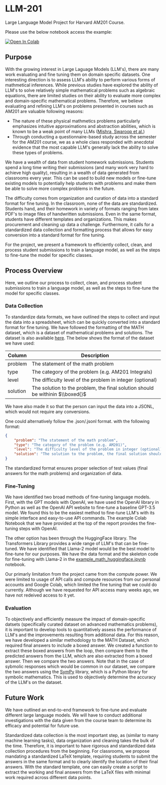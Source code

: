 # LLM-201
Large Language Model Project for Harvard AM201 Course.

Please use the below notebook access the example:

[![Open In Colab](https://colab.research.google.com/assets/colab-badge.svg)](https://colab.research.google.com/github/BaeHenryS/LLM-201/blob/main/examples/example_math_openai.ipynb)


## Purpose

With the growing interest in Large Laguage Models (LLM's), there are many work evaluating and fine tuning them on domain specific datasets. One interesting direction is to assess LLM's ability to perform various forms of mathmetical inferences. While previous studies have explored the ability of LLM's to solve relatively simple mathematical problems such as algebraic equations, there are limited studies on their ability to evaluate more complex and domain-specific mathematical problems. Therefore, we believe evaluating and refining LLM's on problems presented in courses such as AM201 are valuable following reasons:
- The nature of these physical mathmetics problems particularly emphasizes intuitive approximations and abstraction abilities, which is known to be a weak point of many LLMs ([Mishra, Swaroop et al.](https://arxiv.org/abs/2204.05660))
- Through conducting a questionnaire-based study across the semester for the AM201 course, we as a whole class responded with anecdotal evidence that the most capable LLM's generally lack the ability to solve these types of problems.

We have a wealth of data from student homework submissions. Students spend a long time writing their submissions (and many work very hard to achieve high quality), resulting in a wealth of data generated from classrooms every year. This can be used to build new models or fine-tune existing models to potentially help students with problems and make them be able to solve more complex problems in the future. 


The difficulty comes from organization and curation of data into a standard format for fine tuning. In the classroom, none of the data are standardized. Students hand, and their homework in variety of formats ranging from latex PDF's to image files of handwritten submissions. Even in the same format, students have different templates and organizations. This makes procurement and cleaning up data a challenge. Furthermore, it calls for a standardized data collection and formatting process that allows for easy conversion into a standard format for fine tuning. 


For the project, we present a framework to efficiently collect, clean, and process student submissions to train a language model, as well as the steps to fine-tune the model for specific classes. 




## Process Overview

Here, we outline our process to collect, clean, and process student submissions to train a language model, as well as the steps to fine-tune the model for specific classes.

### Data Collection

To standardize data formats, we have outlined the steps to collect and input the data into a spreadsheet, which can be quickly converted into a standard format for fine tuning. We have followed the formatting of the MATH dataset, which is a dataset of mathematical problems and solutions. The dataset is also available [here](https://paperswithcode.com/dataset/math). The below shows the format of the dataset we have used:

| Column          | Description           |
| ------------------ | --------------------- |
| problem            | The statement of the math problem |
| type               | The category of the problem (e.g. AM201 Integrals) |
| level              | The difficulty level of the problem in integer (optional) |
| solution           | The solution to the problem, the final solution should be withinin \$\\\boxed{}\$ |

We have also made it so that the person can input the data into a JSONL, which would not require any conversions.

One could alternatively follow the .json/.jsonl format. with the following format:

```json
{
    "problem": "The statement of the math problem",
    "type": "The category of the problem (e.g. AM201)",
    "level": "The difficulty level of the problem in integer (optional)",
    "solution": "The solution to the problem, the final solution should be withinin \$\\\boxed{}\$"
}
```

The standardized format ensures proper selection of test values (final answers for the math problems) and organization of data. 

### Fine-Tuning

We have identified two broad methods of fine-tuning language models. First, with the GPT models with OpenAI, we have used the OpenAI library in Python as well as the OpenAI API website to fine-tune a baseline GPT-3.5 model. We found this to be the easiest method to fine-tune LLM's with its simple interface and easy-to-use API commands. The example Colab Notebook that we have provided at the top of the report provides the fine-tuning steps with OpenAI. 

The other option has been through the HuggingFace library. The Transformers Library provides a wide range of LLM's that can be fine-tuned. We have identified that Llama-2 model would be the best model to fine-tune for our purposes. We have the data format and the skeleton code for fine-tuning with Llama-2 in the [example_math_huggingface.ipynb](./examples/example_math_huggingface.ipynb) notebook.


Our primarly limitation from the project came from the compute power. We were limited to usage of API calls and compute resources from our personal accounts and Google Colab, which limited the fine tuning that we could do currently. Although we have requested for API access many weeks ago, we have not redeived access to it yet.





### Evaluation

To objectively and efficiently measure the impact of domain-specific datsets (specifically curated dataset on advanced mathematics problems), it is important to develop tools to quantitatively assess the performance of LLM's and the improvements resulting from additional data. For this reason, we have developed a similar methodology to the MATH Dataset, which required final answers to include a boxed answer. We created a function to extract these boxed answers from the loop, then compare them to the predicted answers from the LLM, which are also extracted from a boxed answer. Then we compare the two answers. Note that in the case of sybmolic responses which would be common in our dataset, we compare the two answers using the [SymPy](https://www.sympy.org/en/index.html) library, which is a Python library for symbolic mathematics. This is used to objectively determine the accuracy of the LLM's on the dataset.

## Future Work

We have outlined an end-to-end framework to fine-tune and evaluate different large language models. We will have to conduct additional investigations with the data given from the course team to determine its efficacy and potential for future use. 

Standardized data collection is the most important step, as (similar to many machine learning tasks), data organization and cleaning takes the bulk of the time. Therefore, it is important to have rigorous and standardized data collection procedures from the beginning. For classrooms, we propose mandating a standardized LaTeX template, requiring students to submit the answers in the same format and to clearly identify the location of their final answers. With the standard template, one can easily create a script to extract the working and final answers from the LaTeX files with minimal work required across different data points. 









